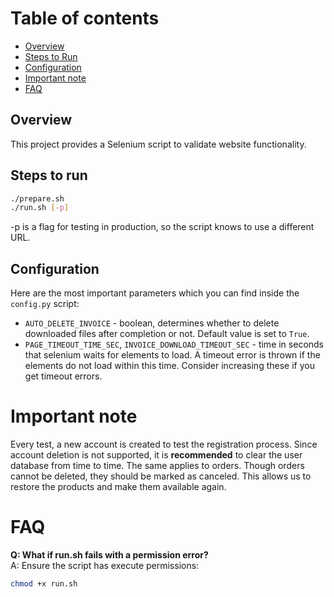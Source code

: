 # Table of contents
- [Overview](#overview)
- [Steps to Run](#steps-to-run)
- [Configuration](#configuration)
- [Important note](#important-note)
- [FAQ](#faq)

## Overview
This project provides a Selenium script to validate website functionality.

## Steps to run
```bash
./prepare.sh
./run.sh [-p]
```

-p is a flag for testing in production, so the script knows to use a different URL.

## Configuration
Here are the most important parameters which you can find inside the `config.py` script:

- `AUTO_DELETE_INVOICE` - boolean, determines whether to delete downloaded files after completion or not. Default value is set to `True`.
- `PAGE_TIMEOUT_TIME_SEC`, `INVOICE_DOWNLOAD_TIMEOUT_SEC` - time in seconds that selenium waits for elements to load. A timeout error is thrown if the elements do not load within this time. Consider increasing these if you get timeout errors.

# Important note
Every test, a new account is created to test the registration process. Since account deletion is not supported, it is **recommended** to clear the user database from time to time. The same applies to orders. Though orders cannot be deleted, they should be marked as canceled. This allows us to restore the products and make them available again.

# FAQ

**Q: What if run.sh fails with a permission error?**  
A: Ensure the script has execute permissions:

```bash
chmod +x run.sh
```